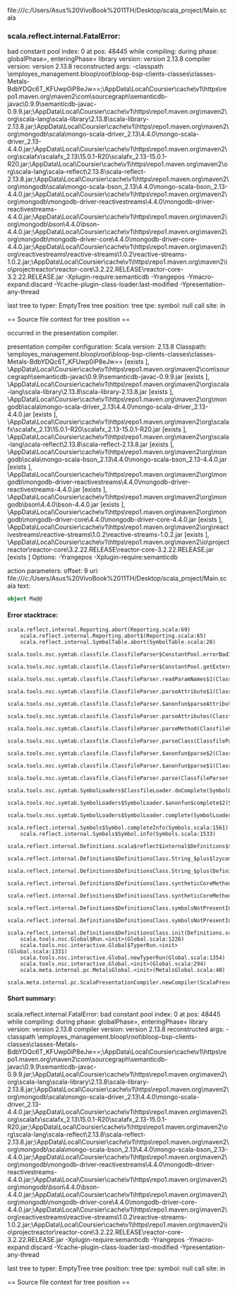 file:///c:/Users/Asus%20VivoBook%2011TH/Desktop/scala_project/Main.scala
### scala.reflect.internal.FatalError: 
  bad constant pool index: 0 at pos: 48445
     while compiling: <no file>
        during phase: globalPhase=<no phase>, enteringPhase=<some phase>
     library version: version 2.13.8
    compiler version: version 2.13.8
  reconstructed args: -classpath <WORKSPACE>\employes_management\.bloop\root\bloop-bsp-clients-classes\classes-Metals-BdbYDQc6T_KFUwp0iP8eJw==;<HOME>\AppData\Local\Coursier\cache\v1\https\repo1.maven.org\maven2\com\sourcegraph\semanticdb-javac\0.9.9\semanticdb-javac-0.9.9.jar;<HOME>\AppData\Local\Coursier\cache\v1\https\repo1.maven.org\maven2\org\scala-lang\scala-library\2.13.8\scala-library-2.13.8.jar;<HOME>\AppData\Local\Coursier\cache\v1\https\repo1.maven.org\maven2\org\mongodb\scala\mongo-scala-driver_2.13\4.4.0\mongo-scala-driver_2.13-4.4.0.jar;<HOME>\AppData\Local\Coursier\cache\v1\https\repo1.maven.org\maven2\org\scalafx\scalafx_2.13\15.0.1-R20\scalafx_2.13-15.0.1-R20.jar;<HOME>\AppData\Local\Coursier\cache\v1\https\repo1.maven.org\maven2\org\scala-lang\scala-reflect\2.13.8\scala-reflect-2.13.8.jar;<HOME>\AppData\Local\Coursier\cache\v1\https\repo1.maven.org\maven2\org\mongodb\scala\mongo-scala-bson_2.13\4.4.0\mongo-scala-bson_2.13-4.4.0.jar;<HOME>\AppData\Local\Coursier\cache\v1\https\repo1.maven.org\maven2\org\mongodb\mongodb-driver-reactivestreams\4.4.0\mongodb-driver-reactivestreams-4.4.0.jar;<HOME>\AppData\Local\Coursier\cache\v1\https\repo1.maven.org\maven2\org\mongodb\bson\4.4.0\bson-4.4.0.jar;<HOME>\AppData\Local\Coursier\cache\v1\https\repo1.maven.org\maven2\org\mongodb\mongodb-driver-core\4.4.0\mongodb-driver-core-4.4.0.jar;<HOME>\AppData\Local\Coursier\cache\v1\https\repo1.maven.org\maven2\org\reactivestreams\reactive-streams\1.0.2\reactive-streams-1.0.2.jar;<HOME>\AppData\Local\Coursier\cache\v1\https\repo1.maven.org\maven2\io\projectreactor\reactor-core\3.2.22.RELEASE\reactor-core-3.2.22.RELEASE.jar -Xplugin-require:semanticdb -Yrangepos -Ymacro-expand:discard -Ycache-plugin-class-loader:last-modified -Ypresentation-any-thread

  last tree to typer: EmptyTree
       tree position: <unknown>
            tree tpe: <notype>
              symbol: null
           call site: <none> in <none>

== Source file context for tree position ==



occurred in the presentation compiler.

presentation compiler configuration:
Scala version: 2.13.8
Classpath:
<WORKSPACE>\employes_management\.bloop\root\bloop-bsp-clients-classes\classes-Metals-BdbYDQc6T_KFUwp0iP8eJw== [exists ], <HOME>\AppData\Local\Coursier\cache\v1\https\repo1.maven.org\maven2\com\sourcegraph\semanticdb-javac\0.9.9\semanticdb-javac-0.9.9.jar [exists ], <HOME>\AppData\Local\Coursier\cache\v1\https\repo1.maven.org\maven2\org\scala-lang\scala-library\2.13.8\scala-library-2.13.8.jar [exists ], <HOME>\AppData\Local\Coursier\cache\v1\https\repo1.maven.org\maven2\org\mongodb\scala\mongo-scala-driver_2.13\4.4.0\mongo-scala-driver_2.13-4.4.0.jar [exists ], <HOME>\AppData\Local\Coursier\cache\v1\https\repo1.maven.org\maven2\org\scalafx\scalafx_2.13\15.0.1-R20\scalafx_2.13-15.0.1-R20.jar [exists ], <HOME>\AppData\Local\Coursier\cache\v1\https\repo1.maven.org\maven2\org\scala-lang\scala-reflect\2.13.8\scala-reflect-2.13.8.jar [exists ], <HOME>\AppData\Local\Coursier\cache\v1\https\repo1.maven.org\maven2\org\mongodb\scala\mongo-scala-bson_2.13\4.4.0\mongo-scala-bson_2.13-4.4.0.jar [exists ], <HOME>\AppData\Local\Coursier\cache\v1\https\repo1.maven.org\maven2\org\mongodb\mongodb-driver-reactivestreams\4.4.0\mongodb-driver-reactivestreams-4.4.0.jar [exists ], <HOME>\AppData\Local\Coursier\cache\v1\https\repo1.maven.org\maven2\org\mongodb\bson\4.4.0\bson-4.4.0.jar [exists ], <HOME>\AppData\Local\Coursier\cache\v1\https\repo1.maven.org\maven2\org\mongodb\mongodb-driver-core\4.4.0\mongodb-driver-core-4.4.0.jar [exists ], <HOME>\AppData\Local\Coursier\cache\v1\https\repo1.maven.org\maven2\org\reactivestreams\reactive-streams\1.0.2\reactive-streams-1.0.2.jar [exists ], <HOME>\AppData\Local\Coursier\cache\v1\https\repo1.maven.org\maven2\io\projectreactor\reactor-core\3.2.22.RELEASE\reactor-core-3.2.22.RELEASE.jar [exists ]
Options:
-Yrangepos -Xplugin-require:semanticdb


action parameters:
offset: 9
uri: file:///c:/Users/Asus%20VivoBook%2011TH/Desktop/scala_project/Main.scala
text:
```scala
object Ma@@

```



#### Error stacktrace:

```
scala.reflect.internal.Reporting.abort(Reporting.scala:69)
	scala.reflect.internal.Reporting.abort$(Reporting.scala:65)
	scala.reflect.internal.SymbolTable.abort(SymbolTable.scala:28)
	scala.tools.nsc.symtab.classfile.ClassfileParser$ConstantPool.errorBadIndex(ClassfileParser.scala:407)
	scala.tools.nsc.symtab.classfile.ClassfileParser$ConstantPool.getExternalName(ClassfileParser.scala:262)
	scala.tools.nsc.symtab.classfile.ClassfileParser.readParamNames$1(ClassfileParser.scala:853)
	scala.tools.nsc.symtab.classfile.ClassfileParser.parseAttribute$1(ClassfileParser.scala:859)
	scala.tools.nsc.symtab.classfile.ClassfileParser.$anonfun$parseAttributes$6(ClassfileParser.scala:936)
	scala.tools.nsc.symtab.classfile.ClassfileParser.parseAttributes(ClassfileParser.scala:936)
	scala.tools.nsc.symtab.classfile.ClassfileParser.parseMethod(ClassfileParser.scala:635)
	scala.tools.nsc.symtab.classfile.ClassfileParser.parseClass(ClassfileParser.scala:548)
	scala.tools.nsc.symtab.classfile.ClassfileParser.$anonfun$parse$2(ClassfileParser.scala:174)
	scala.tools.nsc.symtab.classfile.ClassfileParser.$anonfun$parse$1(ClassfileParser.scala:159)
	scala.tools.nsc.symtab.classfile.ClassfileParser.parse(ClassfileParser.scala:142)
	scala.tools.nsc.symtab.SymbolLoaders$ClassfileLoader.doComplete(SymbolLoaders.scala:342)
	scala.tools.nsc.symtab.SymbolLoaders$SymbolLoader.$anonfun$complete$2(SymbolLoaders.scala:249)
	scala.tools.nsc.symtab.SymbolLoaders$SymbolLoader.complete(SymbolLoaders.scala:247)
	scala.reflect.internal.Symbols$Symbol.completeInfo(Symbols.scala:1561)
	scala.reflect.internal.Symbols$Symbol.info(Symbols.scala:1533)
	scala.reflect.internal.Definitions.scala$reflect$internal$Definitions$$enterNewMethod(Definitions.scala:47)
	scala.reflect.internal.Definitions$DefinitionsClass.String_$plus$lzycompute(Definitions.scala:1256)
	scala.reflect.internal.Definitions$DefinitionsClass.String_$plus(Definitions.scala:1256)
	scala.reflect.internal.Definitions$DefinitionsClass.syntheticCoreMethods$lzycompute(Definitions.scala:1577)
	scala.reflect.internal.Definitions$DefinitionsClass.syntheticCoreMethods(Definitions.scala:1559)
	scala.reflect.internal.Definitions$DefinitionsClass.symbolsNotPresentInBytecode$lzycompute(Definitions.scala:1590)
	scala.reflect.internal.Definitions$DefinitionsClass.symbolsNotPresentInBytecode(Definitions.scala:1590)
	scala.reflect.internal.Definitions$DefinitionsClass.init(Definitions.scala:1646)
	scala.tools.nsc.Global$Run.<init>(Global.scala:1226)
	scala.tools.nsc.interactive.Global$TyperRun.<init>(Global.scala:1331)
	scala.tools.nsc.interactive.Global.newTyperRun(Global.scala:1354)
	scala.tools.nsc.interactive.Global.<init>(Global.scala:294)
	scala.meta.internal.pc.MetalsGlobal.<init>(MetalsGlobal.scala:40)
	scala.meta.internal.pc.ScalaPresentationCompiler.newCompiler(ScalaPresentationCompiler.scala:434)
```
#### Short summary: 

scala.reflect.internal.FatalError: 
  bad constant pool index: 0 at pos: 48445
     while compiling: <no file>
        during phase: globalPhase=<no phase>, enteringPhase=<some phase>
     library version: version 2.13.8
    compiler version: version 2.13.8
  reconstructed args: -classpath <WORKSPACE>\employes_management\.bloop\root\bloop-bsp-clients-classes\classes-Metals-BdbYDQc6T_KFUwp0iP8eJw==;<HOME>\AppData\Local\Coursier\cache\v1\https\repo1.maven.org\maven2\com\sourcegraph\semanticdb-javac\0.9.9\semanticdb-javac-0.9.9.jar;<HOME>\AppData\Local\Coursier\cache\v1\https\repo1.maven.org\maven2\org\scala-lang\scala-library\2.13.8\scala-library-2.13.8.jar;<HOME>\AppData\Local\Coursier\cache\v1\https\repo1.maven.org\maven2\org\mongodb\scala\mongo-scala-driver_2.13\4.4.0\mongo-scala-driver_2.13-4.4.0.jar;<HOME>\AppData\Local\Coursier\cache\v1\https\repo1.maven.org\maven2\org\scalafx\scalafx_2.13\15.0.1-R20\scalafx_2.13-15.0.1-R20.jar;<HOME>\AppData\Local\Coursier\cache\v1\https\repo1.maven.org\maven2\org\scala-lang\scala-reflect\2.13.8\scala-reflect-2.13.8.jar;<HOME>\AppData\Local\Coursier\cache\v1\https\repo1.maven.org\maven2\org\mongodb\scala\mongo-scala-bson_2.13\4.4.0\mongo-scala-bson_2.13-4.4.0.jar;<HOME>\AppData\Local\Coursier\cache\v1\https\repo1.maven.org\maven2\org\mongodb\mongodb-driver-reactivestreams\4.4.0\mongodb-driver-reactivestreams-4.4.0.jar;<HOME>\AppData\Local\Coursier\cache\v1\https\repo1.maven.org\maven2\org\mongodb\bson\4.4.0\bson-4.4.0.jar;<HOME>\AppData\Local\Coursier\cache\v1\https\repo1.maven.org\maven2\org\mongodb\mongodb-driver-core\4.4.0\mongodb-driver-core-4.4.0.jar;<HOME>\AppData\Local\Coursier\cache\v1\https\repo1.maven.org\maven2\org\reactivestreams\reactive-streams\1.0.2\reactive-streams-1.0.2.jar;<HOME>\AppData\Local\Coursier\cache\v1\https\repo1.maven.org\maven2\io\projectreactor\reactor-core\3.2.22.RELEASE\reactor-core-3.2.22.RELEASE.jar -Xplugin-require:semanticdb -Yrangepos -Ymacro-expand:discard -Ycache-plugin-class-loader:last-modified -Ypresentation-any-thread

  last tree to typer: EmptyTree
       tree position: <unknown>
            tree tpe: <notype>
              symbol: null
           call site: <none> in <none>

== Source file context for tree position ==

